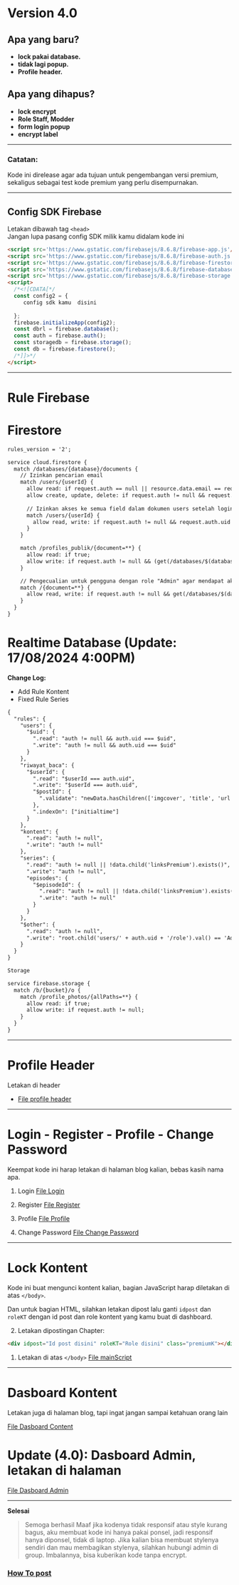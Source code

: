 # Version 4.0

## Apa yang baru?

- **lock pakai database.**
- **tidak lagi popup.**
- **Profile header.**

## Apa yang dihapus?

- **lock encrypt**
- **Role Staff, Modder**
- **form login popup**
- **encrypt label**

---

### Catatan:

Kode ini direlease agar ada tujuan untuk pengembangan versi premium, sekaligus sebagai test kode premium yang perlu disempurnakan.

---

## Config SDK Firebase

Letakan dibawah tag `<head>`  
Jangan lupa pasang config SDK milik kamu didalam kode ini

```html
<script src='https://www.gstatic.com/firebasejs/8.6.8/firebase-app.js'/>
<script src='https://www.gstatic.com/firebasejs/8.6.8/firebase-auth.js'/>
<script src='https://www.gstatic.com/firebasejs/8.6.8/firebase-firestore.js'/>
<script src='https://www.gstatic.com/firebasejs/8.6.8/firebase-database.js'/>
<script src='https://www.gstatic.com/firebasejs/8.6.8/firebase-storage.js'/>
<script>
  /*<![CDATA[*/
  const config2 = {
     config sdk kamu  disini 
     
  };
  firebase.initializeApp(config2);
  const dbrl = firebase.database();
  const auth = firebase.auth();
  const storagedb = firebase.storage();
  const db = firebase.firestore();
  /*]]>*/
</script>
```

---

# Rule Firebase

# Firestore
```txt
rules_version = '2';

service cloud.firestore {
  match /databases/{database}/documents {
    // Izinkan pencarian email
    match /users/{userId} {
      allow read: if request.auth == null || resource.data.email == request.auth.token.email;
      allow create, update, delete: if request.auth != null && request.auth.uid == userId;
      
      // Izinkan akses ke semua field dalam dokumen users setelah login
      match /users/{userId} {
        allow read, write: if request.auth != null && request.auth.uid == userId;
      }
    }

    match /profiles_publik/{document=**} {
      allow read: if true;
      allow write: if request.auth != null && (get(/databases/$(database)/documents/users/$(request.auth.uid)).data.role in ['User', 'Member', 'Staff', 'Modder']);
    }

    // Pengecualian untuk pengguna dengan role "Admin" agar mendapat akses ke semua data
    match /{document=**} {
      allow read, write: if request.auth != null && get(/databases/$(database)/documents/users/$(request.auth.uid)).data.role == 'Admin';
    }
  }
}
```
# Realtime Database (Update: 17/08/2024 4:00PM)

**Change Log:**
- Add Rule Kontent
- Fixed Rule Series

```txt
{
  "rules": {
    "users": {
      "$uid": {
        ".read": "auth != null && auth.uid === $uid",
        ".write": "auth != null && auth.uid === $uid"
      }
    },
    "riwayat_baca": {
      "$userId": {
        ".read": "$userId === auth.uid",
        ".write": "$userId === auth.uid",
        "$postId": {
          ".validate": "newData.hasChildren(['imgcover', 'title', 'url', 'initialtime','latesttimeread','count_read'])"
        },
        ".indexOn": ["initialtime"]
      }
    },
    "kontent": {
      ".read": "auth != null",
      ".write": "auth != null"
    },
    "series": {
      ".read": "auth != null || !data.child('linksPremium').exists()",
      ".write": "auth != null",
      "episodes": {
        "$episodeId": {
          ".read": "auth != null || !data.child('linksPremium').exists()",
          ".write": "auth != null"
        }
      }
    },
    "$other": {
      ".read": "auth != null",
      ".write": "root.child('users/' + auth.uid + '/role').val() == 'Admin'"
    }
  }
}

Storage

service firebase.storage {
  match /b/{bucket}/o {
    match /profile_photos/{allPaths=**} {
      allow read: if true;
      allow write: if request.auth != null;
    }
  }
}
```
---

# Profile Header

Letakan di header
 - [File profile header](https://github.com/MagicReincarnation/Form-login_byhirutshuji/tree/main/Form%20Login%2FProfile%20Header)


---

# Login - Register - Profile - Change Password

Keempat kode ini harap letakan di halaman blog kalian, bebas kasih nama apa.

1. Login
   [File Login](https://github.com/MagicReincarnation/Form-login_byhirutshuji/blob/main/Form%20Login%2FPages%2FLogin.xml)

2. Register
   [File Register](https://github.com/MagicReincarnation/Form-login_byhirutshuji/blob/main/Form%20Login%2FPages%2FRegister.xml)

3. Profile
  [File Profile](https://github.com/MagicReincarnation/Form-login_byhirutshuji/blob/main/Form%20Login%2FPages%2FProfile.xml)

4. Change Password
  [File Change Password](https://github.com/MagicReincarnation/Form-login_byhirutshuji/blob/main/Form%20Login%2FPages%2FChange%20password.xml)

---

# Lock Kontent

Kode ini buat mengunci kontent kalian, bagian JavaScript harap diletakan di atas `</body>`.

Dan untuk bagian HTML, silahkan letakan dipost lalu ganti `idpost` dan `roleKT` dengan id post dan role kontent yang kamu buat di dashboard.

2. Letakan dipostingan Chapter:
```html
<div idpost="Id post disini" roleKT="Role disini" class="premiumK"></div>
```
1. Letakan di atas `</body>`
[File mainScript](https://github.com/MagicReincarnation/Form-login_byhirutshuji/blob/main/Form%20Login%2FMainScript%2FmainScript.min.cdn.xml)

---

# Dasboard Kontent

Letakan juga di halaman blog, tapi ingat jangan sampai ketahuan orang lain

 [File Dasboard Content](https://github.com/MagicReincarnation/Form-login_byhirutshuji/blob/main/Form%20Login%2FPages%2Fdasboard%20kontent.xml)

# Update (4.0): Dasboard Admin, letakan di halaman
[File Dasboard Admin](https://github.com/MagicReincarnation/Form-login_byhirutshuji/blob/main/Form%20Login%2FPages%2FDasboard%20Admin.xml)


---

**Selesai**

> Semoga berhasil
Maaf jika kodenya tidak responsif atau style kurang bagus, aku membuat kode ini hanya pakai ponsel, jadi responsif hanya diponsel, tidak di laptop.
Jika kalian bisa membuat stylenya sendiri dan mau membagikan stylenya, silahkan hubungi admin di group. Imbalannya, bisa kuberikan kode tanpa encrypt.

### [How To post](https://youtu.be/5wOTJdY3Pio?si=l4thItDiHndDtoFP)